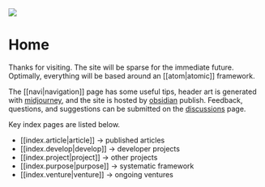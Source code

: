 <img src="https://i.redd.it/3g4wpxz9isha1.jpg" class="header-image">

<h1 class="custom-heading">Home</h1>

Thanks for visiting. The site will be sparse for the immediate future. Optimally, everything will be based around an [[atom|atomic]] framework.

The [[navi|navigation]] page has some useful tips, header art is generated with [midjourney](https://www.midjourney.com), and the site is hosted by [obsidian](https://obsidian.md) publish. Feedback, questions, and suggestions can be submitted on the [discussions](https://github.com/harttraveller/rokosphoenix/discussions) page.

Key index pages are listed below.

- [[index.article|article]] -> published articles
- [[index.develop|develop]] -> developer projects
- [[index.project|project]] -> other projects
- [[index.purpose|purpose]] -> systematic framework
- [[index.venture|venture]] -> ongoing ventures